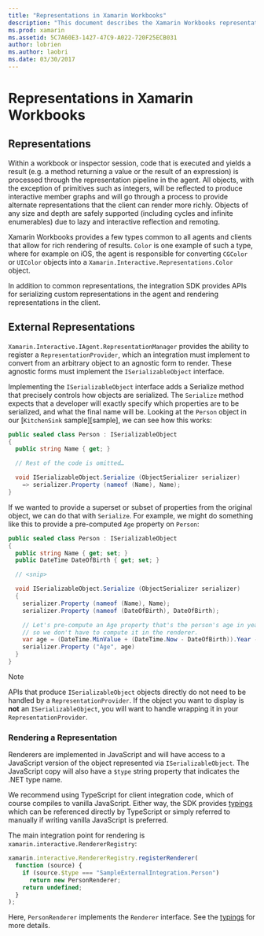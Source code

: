 ```yaml
---
title: "Representations in Xamarin Workbooks"
description: "This document describes the Xamarin Workbooks representation pipeline, which enables the rendering of rich results for any code that returns a value."
ms.prod: xamarin
ms.assetid: 5C7A60E3-1427-47C9-A022-720F25ECB031
author: lobrien
ms.author: laobri
ms.date: 03/30/2017
---
```


# Representations in Xamarin Workbooks

## Representations

Within a workbook or inspector session, code that is executed and yields a
result (e.g. a method returning a value or the result of an expression) is
processed through the representation pipeline in the agent. All objects, with
the exception of primitives such as integers, will be reflected to produce
interactive member graphs and will go through a process to provide alternate
representations that the client can render more richly. Objects of any size and
depth are safely supported (including cycles and infinite enumerables) due to
lazy and interactive reflection and remoting.

Xamarin Workbooks provides a few types common to all agents and clients that
allow for rich rendering of results. `Color` is one example of such a type,
where for example on iOS, the agent is responsible for converting `CGColor` or
`UIColor` objects into a `Xamarin.Interactive.Representations.Color` object.

In addition to common representations, the integration SDK provides APIs for
serializing custom representations in the agent and rendering representations
in the client.

## External Representations

`Xamarin.Interactive.IAgent.RepresentationManager` provides the ability to
register a `RepresentationProvider`, which an integration must implement to
convert from an arbitrary object to an agnostic form to render. These agnostic
forms must implement the `ISerializableObject` interface.

Implementing the `ISerializableObject` interface adds a Serialize method
that precisely controls how objects are serialized. The `Serialize`
method expects that a developer will exactly specify which properties
are to be serialized, and what the final name will be. Looking at the
`Person` object in our [`KitchenSink` sample][sample], we can see how
this works:

```csharp
public sealed class Person : ISerializableObject
{
  public string Name { get; }

  // Rest of the code is omitted…

  void ISerializableObject.Serialize (ObjectSerializer serializer)
    => serializer.Property (nameof (Name), Name);
}
```

If we wanted to provide a superset or subset of properties from the
original object, we can do that with `Serialize`. For example, we might
do something like this to provide a pre-computed `Age` property on `Person`:

```csharp
public sealed class Person : ISerializableObject
{
  public string Name { get; set; }
  public DateTime DateOfBirth { get; set; }

  // <snip>

  void ISerializableObject.Serialize (ObjectSerializer serializer)
  {
    serializer.Property (nameof (Name), Name);
    serializer.Property (nameof (DateOfBirth), DateOfBirth);

    // Let's pre-compute an Age property that's the person's age in years,
    // so we don't have to compute it in the renderer.
    var age = (DateTime.MinValue + (DateTime.Now - DateOfBirth)).Year - 1;
    serializer.Property ("Age", age)
  }
}
```

> [!NOTE]
> APIs that produce `ISerializableObject` objects directly do
> not need to be handled by a `RepresentationProvider`. If the object you
> want to display is **not** an `ISerializableObject`, you will want to
> handle wrapping it in your `RepresentationProvider`.

### Rendering a Representation

Renderers are implemented in JavaScript and will have access to a JavaScript
version of the object represented via `ISerializableObject`. The JavaScript
copy will also have a `$type` string property that indicates the .NET type
name.

We recommend using TypeScript for client integration code, which of course
compiles to vanilla JavaScript. Either way, the SDK provides [typings][typings]
which can be referenced directly by TypeScript or simply referred to manually
if writing vanilla JavaScript is preferred.

The main integration point for rendering is
`xamarin.interactive.RendererRegistry`:

```js
xamarin.interactive.RendererRegistry.registerRenderer(
  function (source) {
    if (source.$type === "SampleExternalIntegration.Person")
      return new PersonRenderer;
    return undefined;
  }
);
```

Here, `PersonRenderer` implements the `Renderer` interface. See the [typings][typings] for more details.

[typings]: https://github.com/xamarin/Workbooks/blob/master/SDK/typings/xamarin-interactive.d.ts
